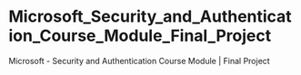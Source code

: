 # Microsoft_Security_and_Authentication_Course_Module_Final_Project
Microsoft - Security and Authentication Course Module | Final Project
